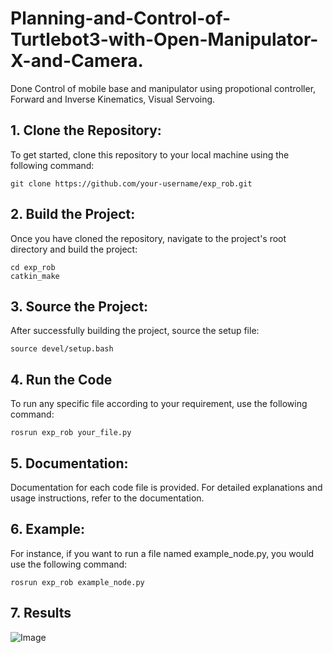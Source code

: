 # Planning-and-Control-of-Turtlebot3-with-Open-Manipulator-X-and-Camera.
Done Control of mobile base and manipulator using propotional controller, Forward and Inverse Kinematics, Visual Servoing.

## 1. Clone the Repository:
   
To get started, clone this repository to your local machine using the following command:
```
git clone https://github.com/your-username/exp_rob.git
```

## 2. Build the Project:
   
Once you have cloned the repository, navigate to the project's root directory and build the project:
```
cd exp_rob
catkin_make
```

## 3. Source the Project:
   
After successfully building the project, source the setup file:
```
source devel/setup.bash
```

## 4. Run the Code

To run any specific file according to your requirement, use the following command:
```
rosrun exp_rob your_file.py
```

## 5. Documentation:
   
Documentation for each code file is provided. For detailed explanations and usage instructions, refer to the documentation.

## 6. Example:
   
For instance, if you want to run a file named example_node.py, you would use the following command:
```
rosrun exp_rob example_node.py
```
## 7. Results
![Image](Open_Manipulator.gif)
